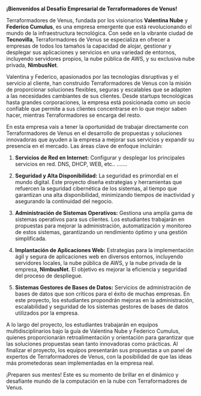 
**¡Bienvenidos al Desafío Empresarial de Terraformadores de Venus!** 

  

Terraformadores de Venus, fundada por los visionarios **Valentina Nube** y **Federico Cumulus**, es una empresa emergente que está revolucionando el mundo de la infraestructura tecnológica. Con sede en la vibrante ciudad de **Tecnovilla**, Terraformadores de Venus se especializa en ofrecer a empresas de todos los tamaños la capacidad de alojar, gestionar y desplegar sus aplicaciones y servicios en una variedad de entornos, incluyendo servidores propios, la nube pública de AWS, y su exclusiva nube privada, **NimbusNet**. 

  

Valentina y Federico, apasionados por las tecnologías disruptivas y el servicio al cliente, han construido Terraformadores de Venus con la misión de proporcionar soluciones flexibles, seguras y escalables que se adapten a las necesidades cambiantes de sus clientes. Desde startups tecnológicas hasta grandes corporaciones, la empresa está posicionada como un socio confiable que permite a sus clientes concentrarse en lo que mejor saben hacer, mientras Terraformadores se encarga del resto. 

  

En esta empresa vais a tener la oportunidad de trabajar directamente con Terraformadores de Venus en el desarrollo de propuestas y soluciones innovadoras que ayuden a la empresa a mejorar sus servicios y expandir su presencia en el mercado. Las áreas clave de enfoque incluirán: 

 

1. **Servicios de Red en Internet:** Configurar y desplegar los principales servicios en red. DNS, DHCP, WEB, etc.. ....... 

  

2. **Seguridad y Alta Disponibilidad:** La seguridad es primordial en el mundo digital. Este proyecto diseña estrategias y herramientas que refuercen la seguridad cibernética de los sistemas, al tiempo que garantizan una alta disponibilidad, minimizando tiempos de inactividad y asegurando la continuidad del negocio. 

  

3. **Administración de Sistemas Operativos:**  Gestiona una amplia gama de sistemas operativos para sus clientes. Los estudiantes trabajarán en propuestas para mejorar la administración, automatización y monitoreo de estos sistemas, garantizando un rendimiento óptimo y una gestión simplificada. 

  

4. **Implantación de Aplicaciones Web:** Estrategias para la implementación ágil y segura de aplicaciones web en diversos entornos, incluyendo servidores locales, la nube pública de AWS, y la nube privada de la empresa, **NimbusNet**. El objetivo es mejorar la eficiencia y seguridad del proceso de despliegue. 

  

5. **Sistemas Gestores de Bases de Datos:** Servicios de administración de bases de datos que son críticos para el éxito de muchas empresas. En este proyecto, los estudiantes propondrán mejoras en la administración, escalabilidad y seguridad de los sistemas gestores de bases de datos utilizados por la empresa. 

  

 

  

A lo largo del proyecto, los estudiantes trabajarán en equipos multidisciplinarios bajo la guía de Valentina Nube y Federico Cumulus, quienes proporcionarán retroalimentación y orientación para garantizar que las soluciones propuestas sean tanto innovadoras como prácticas. Al finalizar el proyecto, los equipos presentarán sus propuestas a un panel de expertos de Terraformadores de Venus, con la posibilidad de que las ideas más prometedoras sean implementadas en la empresa real. 

  

¡Preparen sus mentes! Este es su momento de brillar en el dinámico y desafiante mundo de la computación en la nube con Terraformadores de Venus. 